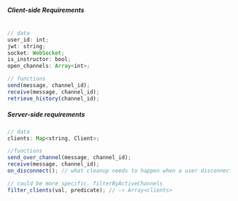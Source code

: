 ##### Client-side Requirements
```javascript

// data
user_id: int;
jwt: string;
socket: WebSocket;
is_instructor: bool;
open_channels: Array<int>;

// functions
send(message, channel_id);
receive(message, channel_id);
retrieve_history(channel_id);
```

##### Server-side requirements
```javascript
// data
clients: Map<string, Client>;

//functions
send_over_channel(message, channel_id);
receive(message, channel_id);
on_disconnect(); // what cleanup needs to happen when a user disconnects?

// could be more specific, filterByActiveChannels
filter_clients(val, predicate); // -> Array<clients>
```
